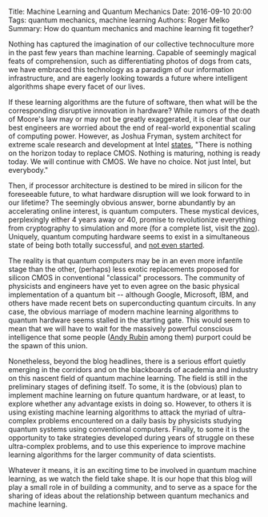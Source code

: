 Title: Machine Learning and Quantum Mechanics
Date: 2016-09-10 20:00
Tags: quantum mechanics, machine learning
Authors: Roger Melko
Summary: How do quantum mechanics and machine learning fit together?

Nothing has captured the imagination of our collective technoculture more in the past few years than machine learning.  Capable of seemingly magical feats of comprehension, such as differentiating photos of dogs from cats, we have embraced this technology as a paradigm of our information infrastructure, and are eagerly looking towards a future where intelligent algorithms shape every facet of our lives.

If these learning algorithms are the future of software, then what will be the corresponding disruptive innovation in hardware?  While rumors of the death of Moore's law may or may not be greatly exaggerated, it is clear that our best engineers are worried about the end of real-world exponential scaling of computing power.  However, as Joshua Fryman, system architect for extreme scale research and development at Intel [states][1], "There is nothing on the horizon today to replace CMOS. Nothing is maturing, nothing is ready today. We will continue with CMOS. We have no choice. Not just Intel, but everybody."

Then, if processor architecture is destined to be mired in silicon for the foreseeable future, to what hardware disruption will we look forward to in our lifetime?  The seemingly obvious answer, borne abundantly by an accelerating online interest, is quantum computers.  These mystical devices, perplexingly either 4 years away or 40, promise to revolutionize everything from cryptography to simulation and more (for a complete list, visit the [zoo][2]). Uniquely, quantum computing hardware seems to exist in a simultaneous state of being both totally successful, and [not even started][3].

The reality is that quantum computers may be in an even more infantile stage than the other, (perhaps) less exotic replacements proposed for silicon CMOS in conventional "classical" processors.  The community of physicists and engineers have yet to even agree on the basic physical implementation of a quantum bit -- although Google, Microsoft, IBM, and others have made recent bets on superconducting quantum circuits. In any case, the obvious marriage of modern machine learning algorithms to quantum hardware seems stalled in the starting gate.  This would seem to mean that we will have to wait for the massively powerful conscious intelligence that some people ([Andy Rubin][4] among them) purport could be the spawn of this union.  

Nonetheless, beyond the blog headlines, there is a serious effort quietly emerging in the corridors and on the blackboards of academia and industry on this nascent field of quantum machine learning.  The field is still in the preliminary stages of defining itself.  To some, it is the (obvious) plan to implement machine learning on future quantum hardware, or at least, to explore whether any advantage exists in doing so.  However, to others it is using existing machine learning algorithms to attack the myriad of ultra-complex problems encountered on a daily basis by physicists studying quantum systems using conventional computers.  Finally, to some it is the opportunity to take strategies developed during years of struggle on these ultra-complex problems, and to use this experience to improve machine learning algorithms for the larger community of data scientists.

Whatever it means, it is an exciting time to be involved in quantum machine learning, as we watch the field take shape.  It is our hope that this blog will play a small role in of building a community, and to serve as a space for the sharing of ideas about the relationship between quantum mechanics and machine learning.

[1]: http://www.nextplatform.com/2016/06/24/alchemy-cant-save-moores-law/ "Alchemy Can't Save Moore's Law"
[2]: http://math.nist.gov/quantum/zoo/ "A comprehensive catalog of quantum algorithms"
[3]: http://dilbert.com/strip/2012-04-17 "Dilbert"
[4]: http://www.theverge.com/2016/6/14/11939310/andy-rubin-google-android-playground-ai-robotics "Andy Rubin AI Robotics"
